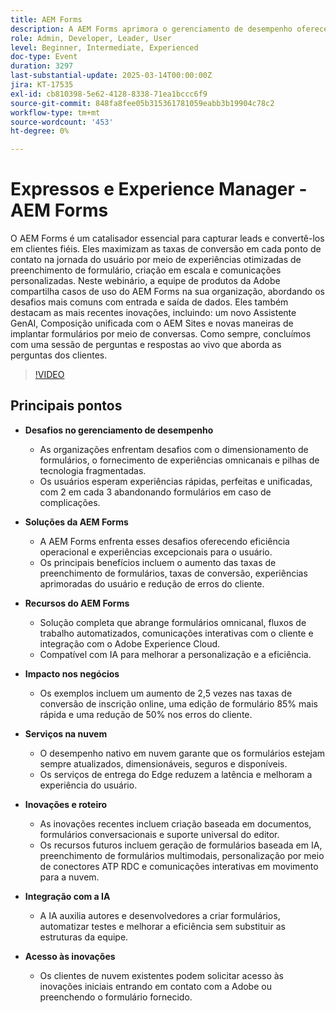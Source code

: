 ```yaml
---
title: AEM Forms
description: A AEM Forms aprimora o gerenciamento de desempenho oferecendo eficiência operacional e experiências excepcionais para o usuário. Os principais benefícios incluem o aumento das taxas de preenchimento de formulários, taxas de conversão, experiências aprimoradas do usuário e redução de erros do cliente. Os recursos abrangem formulários omnicanal, fluxos de trabalho automatizados, comunicações interativas com o cliente e integração com o Adobe Experience Cloud, com suporte da IA para personalização aprimorada. Os impactos nos negócios incluem um aumento de 2,5 vezes nas taxas de conversão de inscrição online, edição de formulários 85% mais rápida e uma redução de 50% nos erros do cliente. O desempenho nativo em nuvem garante que os formulários estejam atualizados, dimensionáveis, seguros e disponíveis. As inovações incluem criação baseada em documentos, formulários conversacionais e suporte universal do editor. A IA ajuda a criar formulários, automatizar testes e melhorar a eficiência. Acesse as inovações iniciais entrando em contato com a Adobe. As sessões do Summit apresentam liderança de pensamento, principais inovações e estudos de caso. Acesse os recursos, registre-se para a cúpula e conecte-se com os gerentes de conta da solução para obter assistência adicional.
role: Admin, Developer, Leader, User
level: Beginner, Intermediate, Experienced
doc-type: Event
duration: 3297
last-substantial-update: 2025-03-14T00:00:00Z
jira: KT-17535
exl-id: cb810398-5e62-4128-8338-71ea1bccc6f9
source-git-commit: 848fa8fee05b315361781059eabb3b19904c78c2
workflow-type: tm+mt
source-wordcount: '453'
ht-degree: 0%

---
```


# Expressos e Experience Manager - AEM Forms

O AEM Forms é um catalisador essencial para capturar leads e convertê-los em clientes fiéis. Eles maximizam as taxas de conversão em cada ponto de contato na jornada do usuário por meio de experiências otimizadas de preenchimento de formulário, criação em escala e comunicações personalizadas. Neste webinário, a equipe de produtos da Adobe compartilha casos de uso do AEM Forms na sua organização, abordando os desafios mais comuns com entrada e saída de dados. Eles também destacam as mais recentes inovações, incluindo: um novo Assistente GenAI, Composição unificada com o AEM Sites e novas maneiras de implantar formulários por meio de conversas. Como sempre, concluímos com uma sessão de perguntas e respostas ao vivo que aborda as perguntas dos clientes.

>[!VIDEO](https://video.tv.adobe.com/v/3451636/?learn=on&enablevpops)

## Principais pontos


* **Desafios no gerenciamento de desempenho**

   * As organizações enfrentam desafios com o dimensionamento de formulários, o fornecimento de experiências omnicanais e pilhas de tecnologia fragmentadas.
   * Os usuários esperam experiências rápidas, perfeitas e unificadas, com 2 em cada 3 abandonando formulários em caso de complicações.

* **Soluções da AEM Forms**

   * A AEM Forms enfrenta esses desafios oferecendo eficiência operacional e experiências excepcionais para o usuário.
   * Os principais benefícios incluem o aumento das taxas de preenchimento de formulários, taxas de conversão, experiências aprimoradas do usuário e redução de erros do cliente.

* **Recursos do AEM Forms**

   * Solução completa que abrange formulários omnicanal, fluxos de trabalho automatizados, comunicações interativas com o cliente e integração com o Adobe Experience Cloud.
   * Compatível com IA para melhorar a personalização e a eficiência.

* **Impacto nos negócios**

   * Os exemplos incluem um aumento de 2,5 vezes nas taxas de conversão de inscrição online, uma edição de formulário 85% mais rápida e uma redução de 50% nos erros do cliente.

* **Serviços na nuvem**

   * O desempenho nativo em nuvem garante que os formulários estejam sempre atualizados, dimensionáveis, seguros e disponíveis.
   * Os serviços de entrega do Edge reduzem a latência e melhoram a experiência do usuário.

* **Inovações e roteiro**

   * As inovações recentes incluem criação baseada em documentos, formulários conversacionais e suporte universal do editor.
   * Os recursos futuros incluem geração de formulários baseada em IA, preenchimento de formulários multimodais, personalização por meio de conectores ATP RDC e comunicações interativas em movimento para a nuvem.

* **Integração com a IA**

   * A IA auxilia autores e desenvolvedores a criar formulários, automatizar testes e melhorar a eficiência sem substituir as estruturas da equipe.

* **Acesso às inovações**

   * Os clientes de nuvem existentes podem solicitar acesso às inovações iniciais entrando em contato com a Adobe ou preenchendo o formulário fornecido.
